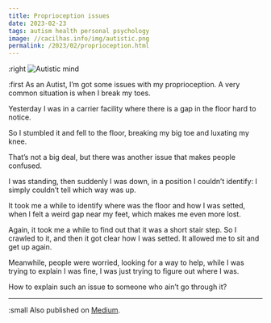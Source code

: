 ```yaml
---
title: Proprioception issues
date: 2023-02-23
tags: autism health personal psychology
image: //cacilhas.info/img/autistic.png
permalink: /2023/02/proprioception.html
---
```

[image]: {{{image}}}
[Medium]: https://cacilhas.medium.com/proprioception-issues-a1a8695f9ecc

:right ![Autistic mind][image]

:first As an Autist, I’m got some issues with my proprioception. A very common
situation is when I break my toes.

Yesterday I was in a carrier facility where there is a gap in the floor hard to
notice.

So I stumbled it and fell to the floor, breaking my big toe and luxating my
knee.

That’s not a big deal, but there was another issue that makes people confused.

I was standing, then suddenly I was down, in a position I couldn’t identify: I
simply couldn’t tell which way was up.

It took me a while to identify where was the floor and how I was setted, when I
felt a weird gap near my feet, which makes me even more lost.

Again, it took me a while to find out that it was a short stair step. So I
crawled to it, and then it got clear how I was setted. It allowed me to sit and
get up again.

Meanwhile, people were worried, looking for a way to help, while I was trying to
explain I was fine, I was just trying to figure out where I was.

How to explain such an issue to someone who ain’t go through it?

-----

:small Also published on [Medium][].
